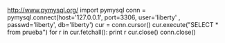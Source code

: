 http://www.pymysql.org/
import pymysql
conn = pymysql.connect(host='127.0.0.1', port=3306, user='liberty' , passwd='liberty', db='liberty')
cur = conn.cursor()
cur.execute("SELECT * from prueba")
for r in cur.fetchall():
   print r
cur.close()
conn.close()
